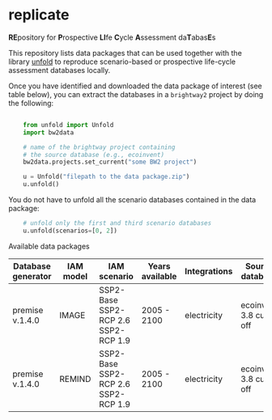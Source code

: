 # replicate
**RE**pository for **P**rospective **LI**fe **C**ycle **A**ssessment da**T**abas**E**s

This repository lists data packages that can be used together with the library [unfold](https://github.com/polca/unfold) 
to reproduce scenario-based or prospective life-cycle assessment databases locally.

Once you have identified and downloaded the data package of interest (see table below),
you can extract the databases in a `brightway2` project by doing the following:

```python

    from unfold import Unfold
    import bw2data

    # name of the brightway project containing 
    # the source database (e.g., ecoinvent)
    bw2data.projects.set_current("some BW2 project")

    u = Unfold("filepath to the data package.zip")
    u.unfold()
```

You do not have to unfold all the scenario databases contained in the data package:

```python
    # unfold only the first and third scenario databases
    u.unfold(scenarios=[0, 2])
```

Available data packages

| Database generator | IAM model | IAM scenario                                | Years available | Integrations | Source database       | Url      |
| ------------------ | --------- |---------------------------------------------| --------------- | ------------ | --------------------- |----------|
| premise v.1.4.0    | IMAGE     | SSP2-Base<br/>SSP2-RCP 2.6<br/>SSP2-RCP 1.9 | 2005 - 2100     | electricity  | ecoinvent 3.8 cut-off | [Link](https://doi.org/10.5281/zenodo.7470054) |
| premise v.1.4.0    | REMIND    | SSP2-Base<br/>SSP2-RCP 2.6<br/>SSP2-RCP 1.9 | 2005 - 2100     | electricity  | ecoinvent 3.8 cut-off | Link     |